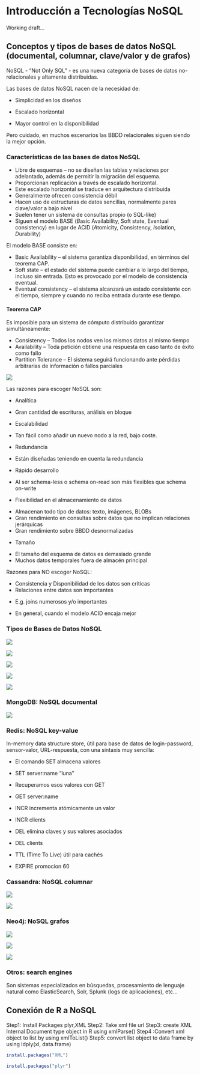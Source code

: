 Introducción a Tecnologías NoSQL
================================

Working draft...




## Conceptos y tipos de bases de datos NoSQL (documental, columnar, clave/valor y de grafos)

NoSQL - “Not Only SQL” - es una nueva categoría de bases de datos no-relacionales y altamente distribuidas.

Las bases de datos NoSQL nacen de la necesidad de:

- Simplicidad en los diseños

- Escalado horizontal

- Mayor control en la disponibilidad

Pero cuidado, en muchos escenarios las BBDD relacionales siguen siendo la mejor opción.

### Características de las bases de datos NoSQL

* Libre de esquemas – no se diseñan las tablas y relaciones por adelantado, además de permitir la migración del esquema.
* Proporcionan replicación a través de escalado horizontal.
* Este escalado horizontal se traduce en arquitectura distribuida
* Generalmente ofrecen consistencia débil
* Hacen uso de estructuras de datos sencillas, normalmente pares clave/valor a bajo nivel
* Suelen tener un sistema de consultas propio (o SQL-like)
* Siguen el modelo BASE (*B*asic Availability, Soft state, Eventual consistency) en lugar de ACID (*A*tomicity, *C*onsistency, *I*solation, *D*urability)

El modelo BASE consiste en:

* Basic Availability – el sistema garantiza disponibilidad, en términos del teorema CAP.
* Soft state – el estado del sistema puede cambiar a lo largo del tiempo, incluso sin entrada. Esto es provocado por el modelo de consistencia eventual.
* Eventual consistency – el sistema alcanzará un estado consistente con el tiempo, siempre y cuando no reciba entrada durante ese tiempo.



#### Teorema CAP

Es imposible para un sistema de cómputo distribuido garantizar simultáneamente:

* Consistency – Todos los nodos ven los mismos datos al mismo tiempo
* Availability – Toda petición obtiene una respuesta en caso tanto de éxito como fallo
* Partition Tolerance – El sistema seguirá funcionando ante pérdidas arbitrarias de información o fallos parciales 

![](images/TeoremaCAP.jpg)

Las razones para escoger NoSQL son:

* Analítica
 + Gran cantidad de escrituras, análisis en bloque 
* Escalabilidad
 + Tan fácil como añadir un nuevo nodo a la red, bajo coste.
* Redundancia
 + Están diseñadas teniendo en cuenta la redundancia
* Rápido desarrollo
 + Al ser schema-less o schema on-read son más flexibles que schema on-write
* Flexibilidad en el almacenamiento de datos
 + Almacenan todo tipo de datos: texto, imágenes, BLOBs
 + Gran rendimiento en consultas sobre datos que no implican relaciones jerárquicas
 + Gran rendimiento sobre BBDD desnormalizadas
* Tamaño
 + El tamaño del esquema de datos es demasiado grande
 + Muchos datos temporales fuera de almacén principal

Razones para NO escoger NoSQL:
* Consistencia y Disponibilidad de los datos son críticas
* Relaciones entre datos son importantes 
 + E.g. joins numerosos y/o importantes
* En general, cuando el modelo ACID encaja mejor

### Tipos de Bases de Datos NoSQL


![](images/TiposBBDDNoSQL.png)

![](images/TiposBBDDNoSQL2.png)

![](images/451ResearchMap.png)

![](images/DBEnginesRanking.png)

![](images/451ResearchSkills.png)





### MongoDB: NoSQL documental

![](images/MongoDB.jpg)


### Redis: NoSQL key-value

In-memory data structure store, útil para base de datos de login-password, sensor-valor, URL-respuesta, con una sintaxis muy sencilla:

* El comando SET almacena valores
 + SET server:name “luna”
* Recuperamos esos valores con GET
 + GET server:name
* INCR incrementa atómicamente un valor
 + INCR clients
* DEL elimina claves y sus valores asociados
 + DEL clients
* TTL (Time To Live) útil para cachés
 + EXPIRE promocion 60

### Cassandra: NoSQL columnar

![](images/BlogRDMS.png)

![](images/BlogNoSQL.png)

### Neo4j: NoSQL grafos

![](images/Neo4jlogo.png)

![](images/CypherQuery.png)

![](images/CypherResult.png)

### Otros: search engines

Son sistemas especializados en búsquedas, procesamiento de lenguaje natural como ElasticSearch, Solr, Splunk (logs de aplicaciones), etc...


## Conexión de R a NoSQL

Step1: Install Packages plyr,XML
Step2: Take xml file url
Step3: create XML Internal Document type object in R using xmlParse()
Step4 :Convert xml object to list by using xmlToList()
Step5: convert list object to data frame by using ldply(xl, data.frame)


```r
install.packages("XML")
```


```r
install.packages("plyr")
```

